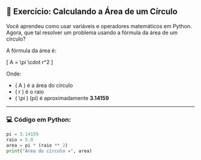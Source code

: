 ## 📘 Exercício: Calculando a Área de um Círculo

Você aprendeu como usar variáveis e operadores matemáticos em Python. Agora, que tal resolver um problema usando a fórmula da área de um círculo?

A fórmula da área é:

\[
A = \pi \cdot r^2
\]

Onde:
- \( A \) é a área do círculo
- \( r \) é o raio
- \( \pi \) (pi) é aproximadamente **3.14159**

---

### 💻 Código em Python:

```python
pi = 3.14159
raio = 5.0
area = pi * (raio ** 2)
print("Área do círculo =", area)
